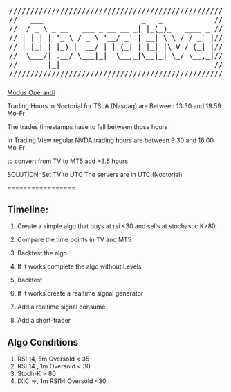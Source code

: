 ![alt text](./img/image.png)

[Modus Operandi](./Funktionsweise.MD)

Trading Hours in Noctorial for TSLA (Nasdaq) are
Between 
13:30 and 19:59 Mo-Fr

The trades timestamps have to fall between those hours

In Trading View regular NVDA trading hours are between
9:30 and 16:00 Mo-Fr


to convert from TV to MT5 add +3.5 hours


SOLUTION: Set TV to UTC
The servers are in UTC (Noctorial)


=================

## Timeline:

1) Create a simple algo that buys at rsi <30 and sells at stochastic K>80
2) Compare the time points in TV and MT5

3) Backtest the algo
4) If it works complete the algo without Levels

5) Backtest
6) If it works create a realtime signal generator
7) Add a realtime signal consume

8) Add a short-trader

## Algo Conditions

1) RSI 14, 5m Oversold < 35
2) RSI 14 , 1m Oversold < 30
3) Stoch-K > 80
4) IXIC =>, 1m RSI14 Oversold <30